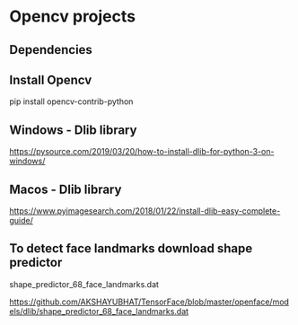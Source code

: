 
# Opencv projects

## Dependencies

## Install Opencv
pip install opencv-contrib-python

## Windows - Dlib library 

https://pysource.com/2019/03/20/how-to-install-dlib-for-python-3-on-windows/

## Macos - Dlib library 

https://www.pyimagesearch.com/2018/01/22/install-dlib-easy-complete-guide/


## To detect face landmarks download shape predictor

shape_predictor_68_face_landmarks.dat

https://github.com/AKSHAYUBHAT/TensorFace/blob/master/openface/models/dlib/shape_predictor_68_face_landmarks.dat


